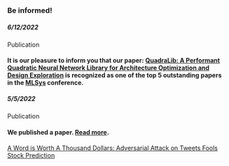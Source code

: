 <div class="block-title"><h3>Be informed!</h3></div>

<!-- <ul class="news-list">
    <li class="item">
        <div>
            <p class="date">2020/4/15</p>
            <p class="category"><span class="badge bg-success"><i class="fa-solid fa-rss"></i> News</span></p>
            <p class="title"><span class="badge bg-danger">New</span> This is an event! <span class="details">Test ... test test test.</span></p>
            </br>
        </div>
    </li>
    <li class="item">
        <div>
            <p class="date">2020/4/15</p>
            <p class="category"><span class="badge bg-info text-dark"><i class="fa-solid fa-circle-info"></i> Information</span></p>
            <p class="title">This is an announcement!</p>
        </div>
    </li>
    <li class="item">
        <div>
            <p class="date">2020/4/15</p>
            <p class="category"><span class="badge bg-warning text-dark"><i class="fa-regular fa-calendar-check"></i> Event</span></p>
            <p class="title">This is an event!</p>
        </div>
    </li>
</ul> -->



<!-- <div>
    <p class="date">2020/4/15</p>
    <p class="category"><span class="badge bg-success"><i class="fa-solid fa-rss"></i> News</span></p>
    <p class="title"><span class="badge bg-danger">New</span> This is an event! <span class="details">Akdj skdjf bksjdfkjdshfjhkdfdfgdfg dfg.dfg dfgdf.g dfg.dfg. dfgdfgdfg dfgd.</span></p>
    </br>
</div> -->

<!-- <span class="item-company"><span class="badge bg-primary"><i class="fa-solid fa-rss"></i> News</span></span>
<span class="item-company"><span class="badge bg-warning text-dark"><i class="fa-regular fa-calendar-check"></i> Event</span></span> -->

<div class="row">
    <div class="col-xs-12 col-sm-12 col-12">
        <!--Put your news below this line -->
        <div class="timeline timeline-second-style clearfix">
            <div class="timeline-item clearfix pb-3">
                <div class="left-part">
                    <h5 class="item-period">6/12/2022</h5>
                    <span class="item-company"><span class="badge bg-success"><i class="fa-regular fa-newspaper"></i> Publication</span></span>
                </div>
                <div class="divider"></div>
                <div class="right-part">
                    <h4 class="item-title">It is our pleasure to inform you that our paper: <a href="https://arxiv.org/abs/2204.01701" target="_blank">QuadraLib: A Performant Quadratic Neural Network Library for Architecture Optimization and Design Exploration</a> is recognized as one of the top 5 outstanding papers in the <a href="https://mlsys.org/Conferences/2022/Schedule?showEvent=2059" target="_blank">MLSys</a> conference.</h4>
                </div>
            </div>
        </div>
        <div class="timeline timeline-second-style clearfix">
            <div class="timeline-item clearfix">
                <div class="left-part">
                    <h5 class="item-period">5/5/2022</h5>
                    <span class="item-company"><span class="badge bg-success"><i class="fa-regular fa-newspaper"></i> Publication</span></span>
                </div>
                <div class="divider"></div>
                <div class="right-part">
                    <h4 class="item-title">We published a paper. <a href="https://www.theregister.com/2022/05/05/stock_market_twitter/" target="_blank">Read more</a>.</h4>
                    <p><a href="https://arxiv.org/abs/2205.01094" target="_blank">A Word is Worth A Thousand Dollars: Adversarial Attack on Tweets Fools Stock Prediction</a></p>
                </div>
            </div>
        </div>
    </div>
</div>